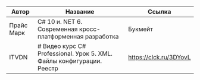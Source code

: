 
| Автор      | Название                                                              | Ссылка                 |
| ---------- | --------------------------------------------------------------------- | ---------------------- |
| Прайс Марк | C# 10 и. NET 6. Современная кросс-платформенная разработка            | Букмейт                |
| ITVDN      | # Видео курс C# Professional. Урок 5. XML. Файлы конфигурации. Реестр | https://clck.ru/3DYovL |
